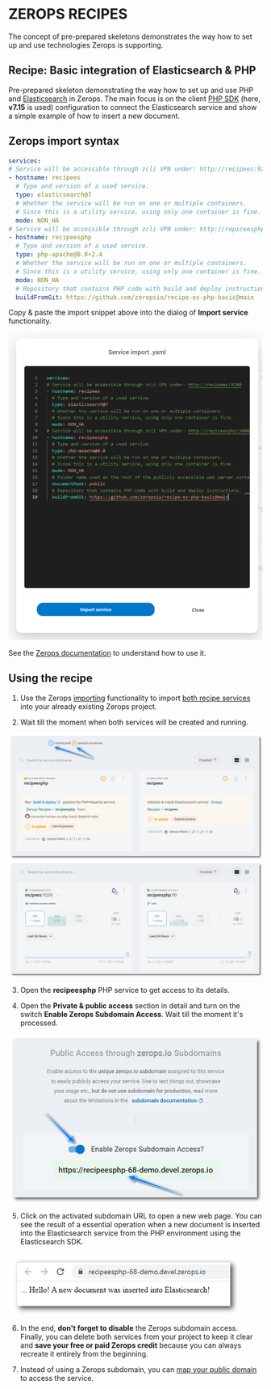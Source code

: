 # ZEROPS RECIPES

The concept of pre-prepared skeletons demonstrates the way how to set up and use technologies Zerops is supporting.

## Recipe: Basic integration of Elasticsearch & PHP

Pre-prepared skeleton demonstrating the way how to set up and use PHP and [Elasticsearch](https://www.elastic.co/elasticsearch) in Zerops. The main focus is on the client [PHP SDK](https://www.elastic.co/guide/en/elasticsearch/client/php-api/current/index.html) (here, **v7.15** is used) configuration to connect the Elasticsearch service and show a simple example of how to insert a new document.

## Zerops import syntax

```yaml
services:
# Service will be accessible through zcli VPN under: http://recipees:9200
- hostname: recipees
  # Type and version of a used service.
  type: elasticsearch@7
  # Whether the service will be run on one or multiple containers.
  # Since this is a utility service, using only one container is fine.
  mode: NON_HA
# Service will be accessible through zcli VPN under: http://repiceesphp:3000
- hostname: recipeesphp
  # Type and version of a used service.
  type: php-apache@8.0+2.4
  # Whether the service will be run on one or multiple containers.
  # Since this is a utility service, using only one container is fine.
  mode: NON_HA
  # Repository that contains PHP code with build and deploy instructions.
  buildFromGit: https://github.com/zeropsio/recipe-es-php-basic@main
```

Copy & paste the import snippet above into the dialog of **Import service** functionality.

![Import](./images/Zerops-Import-Services-Dialog.png "Import Service Dialog")

See the [Zerops documentation](https://docs.zerops.io/documentation/export-import/project-service-export-import.html) to understand how to use it.

## Using the recipe

1. Use the Zerops [importing](/documentation/export-import/project-service-export-import.html#how-to-export-import-a-project) functionality to import [both recipe services](#zerops-import-syntax) into your already existing Zerops project.

2. Wait till the moment when both services will be created and running.

![Recipe](./images/Zerops-Services-Initialization.png "Initialization")
![Recipe](./images/Zerops-Services-Done.png "Done")

3. Open the **recipeesphp** PHP service to get access to its details.

4. Open the **Private & public access** section in detail and turn on the switch **Enable Zerops Subdomain Access**. Wait till the moment it's processed.

![Recipe](./images/Zerops-Service-PHP-Subdomain.png "Subdomain Access")

5. Click on the activated subdomain URL to open a new web page. You can see the result of a essential operation when a new document is inserted into the Elasticsearch service from the PHP environment using the Elasticsearch SDK.

![Recipe](./images/Zerops-Service-Subdomain-Access-Result.png "Subdomain Access Result")

6. In the end, **don't forget to disable** the Zerops subdomain access. Finally, you can delete both services from your project to keep it clear and **save your free or paid Zerops credit** because you can always recreate it entirely from the beginning.

7. Instead of using a Zerops subdomain, you can [map your public domain](http://docs.zerops.io/documentation/routing/using-your-domain.html) to access the service.
